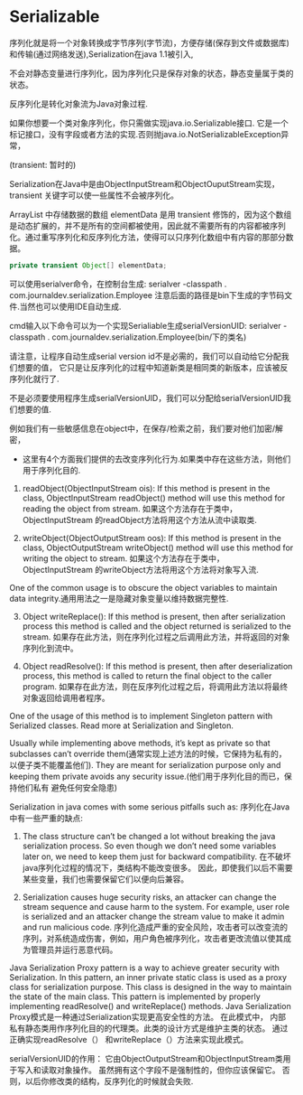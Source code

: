 # Serializable

序列化就是将一个对象转换成字节序列(字节流)，方便存储(保存到文件或数据库)和传输(通过网络发送),Serialization在java 1.1被引入,

不会对静态变量进行序列化，因为序列化只是保存对象的状态，静态变量属于类的状态。

反序列化是转化对象流为Java对象过程.

如果你想要一个类对象序列化，你只需做实现java.io.Serializable接口.
它是一个标记接口，没有字段或者方法的实现.否则抛java.io.NotSerializableException异常，

(transient: 暂时的)

Serialization在Java中是由ObjectInputStream和ObjectOuputStream实现，
transient 关键字可以使一些属性不会被序列化。

ArrayList 中存储数据的数组 elementData 是用 transient 修饰的，因为这个数组是动态扩展的，并不是所有的空间都被使用，因此就不需要所有的内容都被序列化。通过重写序列化和反序列化方法，使得可以只序列化数组中有内容的那部分数据。

```java
private transient Object[] elementData;
```

可以使用serialver命令，在控制台生成: serialver -classpath . com.journaldev.serialization.Employee
	注意后面的路径是bin下生成的字节码文件.当然也可以使用IDE自动生成.
	
cmd输入以下命令可以为一个实现Serialiable生成serialVersionUID:
serialver -classpath . com.journaldev.serialization.Employee(bin/下的类名)

请注意，让程序自动生成serial version id不是必需的，我们可以自动给它分配我们想要的值，
它只是让反序列化的过程中知道新类是相同类的新版本，应该被反序列化就行了.

不是必须要使用程序生成serialVersionUID，我们可以分配给serialVersionUID我们想要的值.
 
 例如我们有一些敏感信息在object中，在保存/检索之前，我们要对他们加密/解密，
 * 这里有4个方面我们提供的去改变序列化行为.如果类中存在这些方法，则他们用于序列化目的.
 
1. readObject(ObjectInputStream ois): If this method is present in the class, 
ObjectInputStream readObject() method will use this method for reading the object from stream.
如果这个方法存在于类中，ObjectInputStream 的readObject方法将用这个方法从流中读取类.

2. writeObject(ObjectOutputStream oos): If this method is present in the class, 
ObjectOutputStream writeObject() method will use this method for writing the 
object to stream. 
如果这个方法存在于类中，ObjectInputStream 的writeObject方法将用这个方法将对象写入流.

One of the common usage is to obscure the object variables 
to maintain data integrity.通用用法之一是隐藏对象变量以维持数据完整性.

3. Object writeReplace(): If this method is present, then after serialization 
process this method is called and the object returned is serialized to the stream.
如果存在此方法，则在序列化过程之后调用此方法，并将返回的对象序列化到流中。

4. Object readResolve(): If this method is present, then after 
deserialization process, this method is called to return the final 
object to the caller program.
如果存在此方法，则在反序列化过程之后，将调用此方法以将最终对象返回给调用者程序。

One of the usage of this method is to implement Singleton pattern with Serialized classes. 
Read more at Serialization and Singleton.

Usually while implementing above methods, it’s kept as private 
so that subclasses can’t override them(通常实现上述方法的时候，它保持为私有的，以便子类不能覆盖他们). They are meant for serialization 
purpose only and keeping them private avoids any security issue.(他们用于序列化目的而已，保持他们私有
避免任何安全隐患)

Serialization in java comes with some serious pitfalls such as:
序列化在Java中有一些严重的缺点:

1. The class structure can’t be changed a lot without breaking 
the java serialization process. So even though we don’t need some 
variables later on, we need to keep them just for backward compatibility.
在不破坏java序列化过程的情况下，类结构不能改变很多。 因此，即使我们以后不需要某些变量，我们也需要保留它们以便向后兼容。


2. Serialization causes huge security risks, an attacker can change 
the stream sequence and cause harm to the system. For example, user 
role is serialized and an attacker change the stream value to make 
it admin and run malicious code.
序列化造成严重的安全风险，攻击者可以改变流的序列，对系统造成伤害，例如，用户角色被序列化，攻击者更改流值以使其成为管理员并运行恶意代码。

Java Serialization Proxy pattern is a way to achieve greater 
security with Serialization. In this pattern, an inner private
 static class is used as a proxy class for serialization purpose. 
 This class is designed in the way to maintain the state of the main 
 class. This pattern is implemented by properly implementing readResolve() 
 and writeReplace() methods.
 Java Serialization Proxy模式是一种通过Serialization实现更高安全性的方法。 在此模式中，
 内部私有静态类用作序列化目的的代理类。此类的设计方式是维护主类的状态。 通过正确实现readResolve（）
 和writeReplace（）方法来实现此模式。

 serialVersionUID的作用：
 它由ObjectOutputStream和ObjectInputStream类用于写入和读取对象操作。 
 虽然拥有这个字段不是强制性的，但你应该保留它。 否则，以后你修改类的结构，反序列化的时候就会失败.